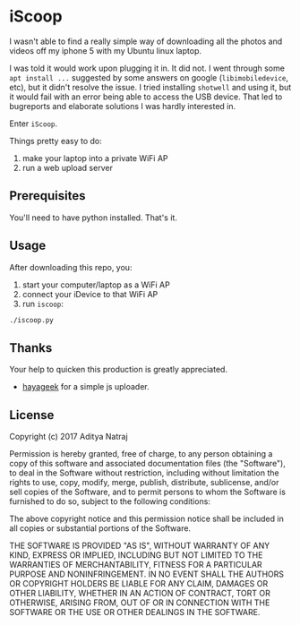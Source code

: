 # iScoop

I wasn't able to find a really simple way of downloading all the photos and videos off my iphone 5 with my Ubuntu linux laptop. 

I was told it would work upon plugging it in. It did not. I went through some `apt install ...` suggested by some answers on google (`libimobiledevice`, etc), but it didn't resolve the issue. I tried installing `shotwell` and using it, but it would fail with an error being able to access the USB device. That led to bugreports and elaborate solutions I was hardly interested in.

Enter `iScoop`. 

Things pretty easy to do:
1. make your laptop into a private WiFi AP
2. run a web upload server

## Prerequisites

You'll need to have python installed. That's it.

## Usage

After downloading this repo, you:

1. start your computer/laptop as a WiFi AP
2. connect your iDevice to that WiFi AP
3. run `iscoop`:

```bash
./iscoop.py
```

## Thanks

Your help to quicken this production is greatly appreciated.

- [hayageek](https://github.com/hayageek/jquery-upload-file/) for a simple js uploader.


## License

Copyright (c) 2017 Aditya Natraj

Permission is hereby granted, free of charge, to any person obtaining a copy
of this software and associated documentation files (the "Software"), to deal
in the Software without restriction, including without limitation the rights
to use, copy, modify, merge, publish, distribute, sublicense, and/or sell
copies of the Software, and to permit persons to whom the Software is
furnished to do so, subject to the following conditions:

The above copyright notice and this permission notice shall be included in all
copies or substantial portions of the Software.

THE SOFTWARE IS PROVIDED "AS IS", WITHOUT WARRANTY OF ANY KIND, EXPRESS OR
IMPLIED, INCLUDING BUT NOT LIMITED TO THE WARRANTIES OF MERCHANTABILITY,
FITNESS FOR A PARTICULAR PURPOSE AND NONINFRINGEMENT. IN NO EVENT SHALL THE
AUTHORS OR COPYRIGHT HOLDERS BE LIABLE FOR ANY CLAIM, DAMAGES OR OTHER
LIABILITY, WHETHER IN AN ACTION OF CONTRACT, TORT OR OTHERWISE, ARISING FROM,
OUT OF OR IN CONNECTION WITH THE SOFTWARE OR THE USE OR OTHER DEALINGS IN THE
SOFTWARE.


